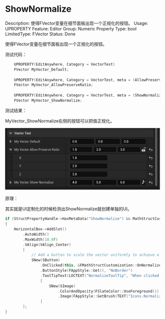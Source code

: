 # ShowNormalize

Description: 使得FVector变量在细节面板出现一个正规化的按钮。
Usage: UPROPERTY
Feature: Editor
Group: Numeric Property
Type: bool
LimitedType: FVector
Status: Done

使得FVector变量在细节面板出现一个正规化的按钮。

测试代码：

```cpp
	UPROPERTY(EditAnywhere, Category = VectorTest)
	FVector MyVector_Default;

	UPROPERTY(EditAnywhere, Category = VectorTest, meta = (AllowPreserveRatio))
	FVector MyVector_AllowPreserveRatio;

	UPROPERTY(EditAnywhere, Category = VectorTest, meta = (ShowNormalize))
	FVector MyVector_ShowNormalize;
```

测试结果：

MyVector_ShowNormalize右侧的按钮可以把值正规化。

![AllowPreserveRatio.gif](ShowNormalize/AllowPreserveRatio.gif)

原理：

其实就是UI定制化的时候检测出ShowNormalize就创建单独的UI。

```cpp
if (StructPropertyHandle->HasMetaData("ShowNormalize") && MathStructCustomization::IsFloatVector(StructPropertyHandle))
{
	HorizontalBox->AddSlot()
		.AutoWidth()
		.MaxWidth(18.0f)
		.VAlign(VAlign_Center)
		[
			// Add a button to scale the vector uniformly to achieve a unit vector
			SNew(SButton)
				.OnClicked(this, &FMathStructCustomization::OnNormalizeClicked, StructWeakHandlePtr)
				.ButtonStyle(FAppStyle::Get(), "NoBorder")
				.ToolTipText(LOCTEXT("NormalizeToolTip", "When clicked, if the vector is large enough, it scales the vector uniformly to achieve a unit vector (vector with a length of 1)"))
				[
					SNew(SImage)
						.ColorAndOpacity(FSlateColor::UseForeground())
						.Image(FAppStyle::GetBrush(TEXT("Icons.Normalize")))	
				]
		];
}
```